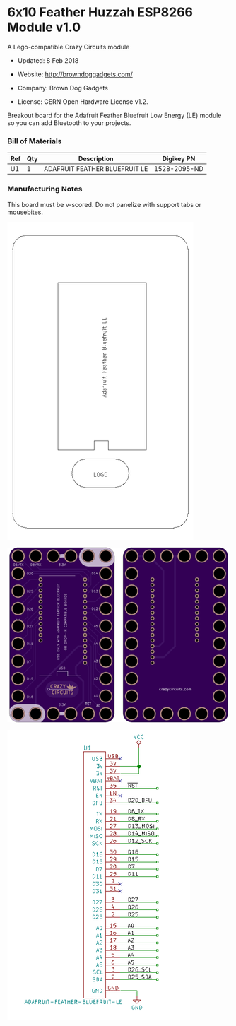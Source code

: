 <!--- start title --->
# 6x10 Feather Huzzah ESP8266 Module v1.0
A Lego-compatible Crazy Circuits module

- Updated: 8 Feb 2018

- Website: http://browndoggadgets.com/
- Company: Brown Dog Gadgets
- License: CERN Open Hardware License v1.2.
<!--- end title --->

Breakout board for the Adafruit Feather Bluefruit Low Energy (LE) module so you can add Bluetooth to your projects.

<!--- bom start --->
### Bill of Materials

|Ref|Qty|Description|Digikey PN|
|---|---|-----------|------|
|U1|1|ADAFRUIT FEATHER BLUEFRUIT LE|1528-2095-ND|

<!--- bom end --->

### Manufacturing Notes

This board must be v-scored. Do not panelize with support tabs or mousebites.

![Assembly Diagram](assembly.png)

![Gerber Preview](preview.png)

![Schematic](schematic.png)
